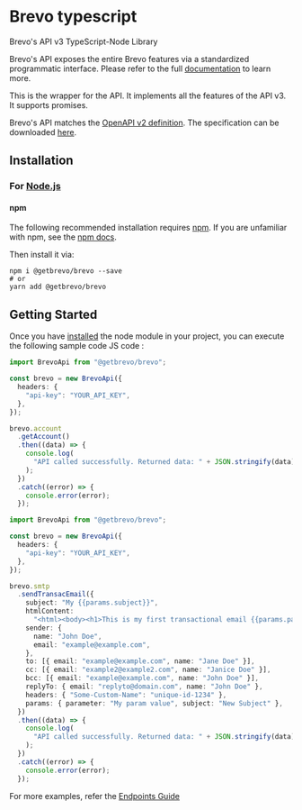 # Brevo typescript

Brevo's API v3 TypeScript-Node Library

Brevo's API exposes the entire Brevo features via a standardized programmatic interface. Please refer to the full [documentation](https://developers.brevo.com) to learn more.

This is the wrapper for the API. It implements all the features of the API v3. It supports promises.

Brevo's API matches the [OpenAPI v2 definition](https://www.openapis.org/). The specification can be downloaded [here](https://api.brevo.com/v3/swagger_definition.yml).

## Installation

### For [Node.js](https://nodejs.org/)

#### npm

The following recommended installation requires [npm](https://npmjs.org/). If you are unfamiliar with npm, see the [npm docs](https://npmjs.org/doc/).

Then install it via:

```shell
npm i @getbrevo/brevo --save
# or
yarn add @getbrevo/brevo
```

## Getting Started

Once you have [installed](#installation) the node module in your project, you can execute the following sample code JS code :

```ts
import BrevoApi from "@getbrevo/brevo";

const brevo = new BrevoApi({
  headers: {
    "api-key": "YOUR_API_KEY",
  },
});

brevo.account
  .getAccount()
  .then((data) => {
    console.log(
      "API called successfully. Returned data: " + JSON.stringify(data)
    );
  })
  .catch((error) => {
    console.error(error);
  });
```

```ts
import BrevoApi from "@getbrevo/brevo";

const brevo = new BrevoApi({
  headers: {
    "api-key": "YOUR_API_KEY",
  },
});

brevo.smtp
  .sendTransacEmail({
    subject: "My {{params.subject}}",
    htmlContent:
      "<html><body><h1>This is my first transactional email {{params.parameter}}</h1></body></html>",
    sender: {
      name: "John Doe",
      email: "example@example.com",
    },
    to: [{ email: "example@example.com", name: "Jane Doe" }],
    cc: [{ email: "example2@example2.com", name: "Janice Doe" }],
    bcc: [{ email: "example@example.com", name: "John Doe" }],
    replyTo: { email: "replyto@domain.com", name: "John Doe" },
    headers: { "Some-Custom-Name": "unique-id-1234" },
    params: { parameter: "My param value", subject: "New Subject" },
  })
  .then((data) => {
    console.log(
      "API called successfully. Returned data: " + JSON.stringify(data)
    );
  })
  .catch((error) => {
    console.error(error);
  });
```

For more examples, refer the [Endpoints Guide](https://developers.brevo.com/reference)
